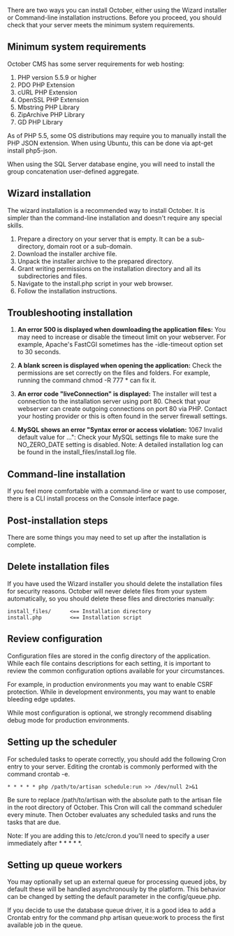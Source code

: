 There are two ways you can install October, either using the Wizard installer or Command-line installation instructions. Before you proceed, you should check that your server meets the minimum system requirements.

## Minimum system requirements

October CMS has some server requirements for web hosting:

1. PHP version 5.5.9 or higher
2. PDO PHP Extension
3. cURL PHP Extension
4. OpenSSL PHP Extension
5. Mbstring PHP Library
6. ZipArchive PHP Library
7. GD PHP Library


As of PHP 5.5, some OS distributions may require you to manually install the PHP JSON extension. When using Ubuntu, this can be done via apt-get install php5-json.

When using the SQL Server database engine, you will need to install the group concatenation user-defined aggregate.

## Wizard installation

The wizard installation is a recommended way to install October. It is simpler than the command-line installation and doesn't require any special skills.

1. Prepare a directory on your server that is empty. It can be a sub-directory, domain root or a sub-domain.
2. Download the installer archive file.
3. Unpack the installer archive to the prepared directory.
4. Grant writing permissions on the installation directory and all its subdirectories and files.
5. Navigate to the install.php script in your web browser.
6. Follow the installation instructions.

## Troubleshooting installation

1. **An error 500 is displayed when downloading the application files:** You may need to increase or disable the timeout limit on your webserver. For example, Apache's FastCGI sometimes has the -idle-timeout option set to 30 seconds.

2. **A blank screen is displayed when opening the application:** Check the permissions are set correctly on the files and folders. For example, running the command chmod -R 777 * can fix it.

3. **An error code "liveConnection" is displayed:** The installer will test a connection to the installation server using port 80. Check that your webserver can create outgoing connections on port 80 via PHP. Contact your hosting provider or this is often found in the server firewall settings.

4. **MySQL shows an error "Syntax error or access violation:** 1067 Invalid default value for ...": Check your MySQL settings file to make sure the NO_ZERO_DATE setting is disabled.
Note: A detailed installation log can be found in the install_files/install.log file.

## Command-line installation

If you feel more comfortable with a command-line or want to use composer, there is a CLI install process on the Console interface page.

## Post-installation steps

There are some things you may need to set up after the installation is complete.

## Delete installation files

If you have used the Wizard installer you should delete the installation files for security reasons. October will never delete files from your system automatically, so you should delete these files and directories manually:
```
install_files/      <== Installation directory
install.php         <== Installation script
```

## Review configuration

Configuration files are stored in the config directory of the application. While each file contains descriptions for each setting, it is important to review the common configuration options available for your circumstances.

For example, in production environments you may want to enable CSRF protection. While in development environments, you may want to enable bleeding edge updates.

While most configuration is optional, we strongly recommend disabling debug mode for production environments.

## Setting up the scheduler

For scheduled tasks to operate correctly, you should add the following Cron entry to your server. Editing the crontab is commonly performed with the command crontab -e.
```
* * * * * php /path/to/artisan schedule:run >> /dev/null 2>&1
```

Be sure to replace /path/to/artisan with the absolute path to the artisan file in the root directory of October. This Cron will call the command scheduler every minute. Then October evaluates any scheduled tasks and runs the tasks that are due.

Note: If you are adding this to /etc/cron.d you'll need to specify a user immediately after * * * * *.

## Setting up queue workers

You may optionally set up an external queue for processing queued jobs, by default these will be handled asynchronously by the platform. This behavior can be changed by setting the default parameter in the config/queue.php.

If you decide to use the database queue driver, it is a good idea to add a Crontab entry for the command php artisan queue:work to process the first available job in the queue.
